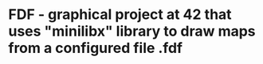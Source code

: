 # FDF - graphical project at 42 that uses "minilibx" library to draw maps from a configured file .fdf
